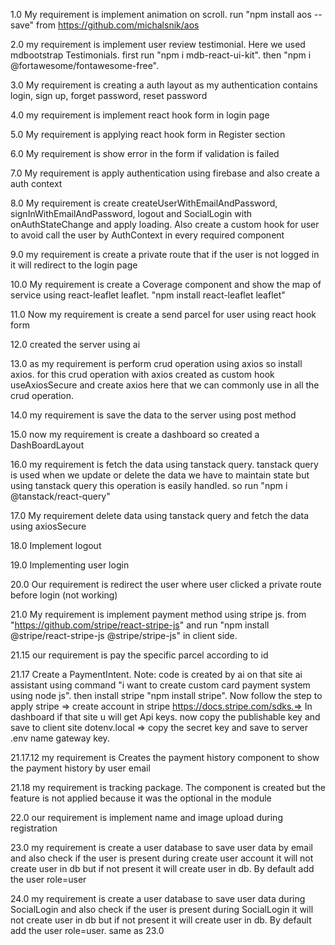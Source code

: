 1.0 My requirement is implement animation on scroll. run "npm install aos --save" from https://github.com/michalsnik/aos

2.0 my requirement is implement user review testimonial. Here we used mdbootstrap Testimonials. first run "npm i mdb-react-ui-kit". then "npm i @fortawesome/fontawesome-free".

3.0 My requirement is creating a auth layout as my authentication contains login, sign up, forget password, reset password

4.0 my requirement is implement react hook form in login page

5.0 My requirement is applying react hook form in Register section

6.0 My requirement is show error in the form if validation is failed

7.0 My requirement is apply authentication using firebase and also create a auth context

8.0 My requirement is create createUserWithEmailAndPassword, signInWithEmailAndPassword, logout and SocialLogin with onAuthStateChange and apply loading. Also create a custom hook for user to avoid call the user by AuthContext in every required component

9.0 my requirement is create a private route that if the user is not logged in it will redirect to the login page

10.0 My requirement is create a Coverage component and show the map of service using react-leaflet leaflet. "npm install react-leaflet leaflet"

11.0 Now my requirement is create a send parcel for user using react hook form

12.0 created the server using ai

13.0 as my requirement is perform crud operation using axios so install axios. for this crud operation with axios created as custom hook useAxiosSecure and create axios here that we can commonly use in all the crud operation.

14.0 my requirement is save the data to the server using post method

15.0 now my requirement is create a dashboard so created a DashBoardLayout

16.0 my requirement is fetch the data using tanstack query. tanstack query is used when we update or delete the data we have to maintain state but using tanstack query this operation is easily handled. so run "npm i @tanstack/react-query"

17.0 My requirement delete data using tanstack query and fetch the data using axiosSecure

18.0 Implement logout

19.0 Implementing user login

20.0 Our requirement is redirect the user where user clicked a private route before login (not working)

21.0 My requirement is implement payment method using stripe js. from "https://github.com/stripe/react-stripe-js" and run "npm install @stripe/react-stripe-js @stripe/stripe-js" in client side.

21.15 our requirement is pay the specific parcel according to id

21.17 Create a PaymentIntent. Note: code is created by ai on that site ai assistant using command "i want to create custom card payment system using node js". then install stripe "npm install stripe". Now follow the step to apply stripe => create account in stripe https://docs.stripe.com/sdks.=> In dashboard if that site u will get Api keys. now copy the publishable key and save to client site dotenv.local => copy the secret key and save to server .env name gateway key.

21.17.12 my requirement is Creates the payment history component to show the payment history by user email

21.18 my requirement is tracking package. The component is created but the feature is not applied because it was the optional in the module

22.0 our requirement is implement name and image upload during registration

23.0 my requirement is create a user database to save user data by email and also check if the user is present during create user account it will not create user in db but if not present it will create user in db. By default add the user role=user

24.0 my requirement is create a user database to save user data during SocialLogin and also check if the user is present during SocialLogin it will not create user in db but if not present it will create user in db. By default add the user role=user. same as 23.0
